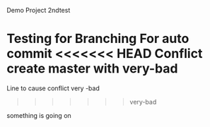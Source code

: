 Demo Project
2ndtest

Testing for Branching
For auto commit
<<<<<<< HEAD
Conflict create master with very-bad
=======

Line to cause conflict very -bad
>>>>>>> very-bad

something is going on
